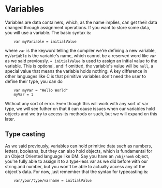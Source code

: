 # Variables
Variables are data containers, which, as the name implies, can get their data changed through assignment operations. If you want to store some data, you will use a variable. The basic syntax is:

```
    var myVariable = initialValue
```

where `var` is the keyword telling the compiler we're defining a new variable, `myVariable` is the variable's name, which cannot be a reserved word like `var` as we said previously. `= initialValue` is used to assign an initial value to the variable. This is optional, and if omitted, the variable's value will be `null`, a special value that means the variable holds nothing.
A key difference in other languages like C is that primitive variables don't need the user to define their type, you can do

```
	var myVar = "Hello World"
	myVar = 1
```

Without any sort of error. Even though this will work with any sort of var type, we will see futher on that it can cause issues when our variables hold objects and we try to access its methods or such, but we will expand on this later.

## Type casting
As we said previously, variables can hold primitive data such as numbers, letters, booleans, but they can also hold objects, which is fundamental for an Object Oriented language like DM. Say you have an `/obj/honk` object, you're fully able to assign it to a type-less var as we did before with our string and number, but you won't be able to actually access any of the object's data. For now, just remember that the syntax for typecasting is:

```
    var/your/type/varname = initialValue
```

